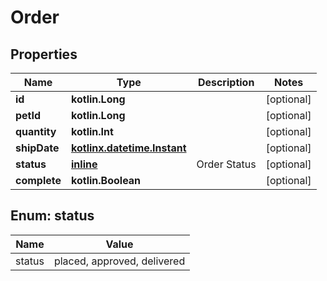 
# Order

## Properties
Name | Type | Description | Notes
------------ | ------------- | ------------- | -------------
**id** | **kotlin.Long** |  |  [optional]
**petId** | **kotlin.Long** |  |  [optional]
**quantity** | **kotlin.Int** |  |  [optional]
**shipDate** | [**kotlinx.datetime.Instant**](kotlinx.datetime.Instant.md) |  |  [optional]
**status** | [**inline**](#Status) | Order Status |  [optional]
**complete** | **kotlin.Boolean** |  |  [optional]


<a id="Status"></a>
## Enum: status
Name | Value
---- | -----
status | placed, approved, delivered




